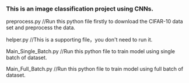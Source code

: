 ### This is an image classification project using CNNs.

preprocess.py         //Run this python file firstly to download the CIFAR-10 data set and preprocess the data.

helper.py             //This is a supporting file，you don't need to run it.

Main_Single_Batch.py  //Run this python file to train model using single batch of dataset.

Main_Full_Batch.py    //Run this python file to train model using full batch of dataset.